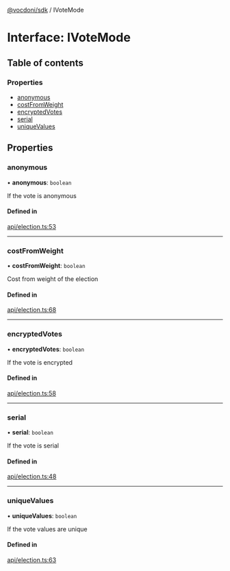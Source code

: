 [@vocdoni/sdk](/sdk) / IVoteMode

# Interface: IVoteMode

## Table of contents

### Properties

- [anonymous](IVoteMode#anonymous)
- [costFromWeight](IVoteMode#costfromweight)
- [encryptedVotes](IVoteMode#encryptedvotes)
- [serial](IVoteMode#serial)
- [uniqueValues](IVoteMode#uniquevalues)

## Properties

### anonymous

• **anonymous**: `boolean`

If the vote is anonymous

#### Defined in

[api/election.ts:53](https://github.com/vocdoni/vocdoni-sdk/blob/9c64446/src/api/election.ts#L53)

___

### costFromWeight

• **costFromWeight**: `boolean`

Cost from weight of the election

#### Defined in

[api/election.ts:68](https://github.com/vocdoni/vocdoni-sdk/blob/9c64446/src/api/election.ts#L68)

___

### encryptedVotes

• **encryptedVotes**: `boolean`

If the vote is encrypted

#### Defined in

[api/election.ts:58](https://github.com/vocdoni/vocdoni-sdk/blob/9c64446/src/api/election.ts#L58)

___

### serial

• **serial**: `boolean`

If the vote is serial

#### Defined in

[api/election.ts:48](https://github.com/vocdoni/vocdoni-sdk/blob/9c64446/src/api/election.ts#L48)

___

### uniqueValues

• **uniqueValues**: `boolean`

If the vote values are unique

#### Defined in

[api/election.ts:63](https://github.com/vocdoni/vocdoni-sdk/blob/9c64446/src/api/election.ts#L63)
